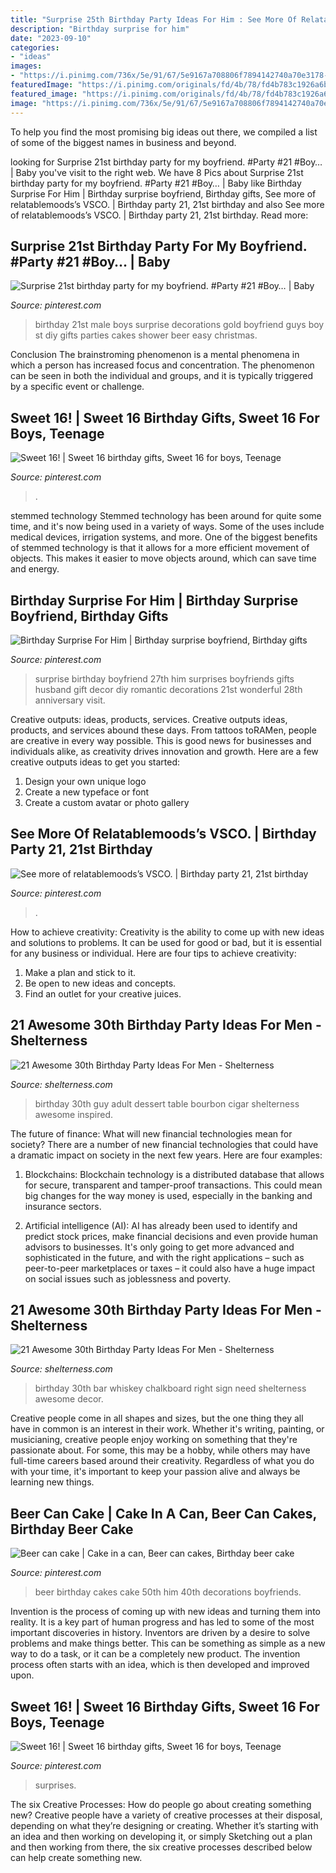 ```yaml
---
title: "Surprise 25th Birthday Party Ideas For Him : See More Of Relatablemoods’s Vsco."
description: "Birthday surprise for him"
date: "2023-09-10"
categories:
- "ideas"
images:
- "https://i.pinimg.com/736x/5e/91/67/5e9167a708806f7894142740a70e3178--st-birthday-parties-birthday-party-ideas.jpg"
featuredImage: "https://i.pinimg.com/originals/fd/4b/78/fd4b783c1926a6b938b91eaba9e60c7e.png"
featured_image: "https://i.pinimg.com/originals/fd/4b/78/fd4b783c1926a6b938b91eaba9e60c7e.png"
image: "https://i.pinimg.com/736x/5e/91/67/5e9167a708806f7894142740a70e3178--st-birthday-parties-birthday-party-ideas.jpg"
---
```



To help you find the most promising big ideas out there, we compiled a list of some of the biggest names in business and beyond.

	

		
looking for Surprise 21st birthday party for my boyfriend. #Party #21 #Boy… | Baby you've visit to the right web. We have 8 Pics about Surprise 21st birthday party for my boyfriend. #Party #21 #Boy… | Baby like Birthday Surprise For Him | Birthday surprise boyfriend, Birthday gifts, See more of relatablemoods’s VSCO. | Birthday party 21, 21st birthday and also See more of relatablemoods’s VSCO. | Birthday party 21, 21st birthday. Read more:
		
    
## Surprise 21st Birthday Party For My Boyfriend. #Party #21 #Boy… | Baby

<img loading=lazy src="https://i.pinimg.com/736x/5e/91/67/5e9167a708806f7894142740a70e3178--st-birthday-parties-birthday-party-ideas.jpg" onerror="this.onerror=null;this.src='https://tse3.mm.bing.net/th?id=OIP.9rMAd2PxRDq8KXfCalAQpAHaJ3&amp;pid=15.1';" alt="Surprise 21st birthday party for my boyfriend. #Party #21 #Boy… | Baby">

_Source: pinterest.com_

>birthday 21st male boys surprise decorations gold boyfriend guys boy st diy gifts parties cakes shower beer easy christmas. 

	

Conclusion
The brainstroming phenomenon is a mental phenomena in which a person has increased focus and concentration. The phenomenon can be seen in both the individual and groups, and it is typically triggered by a specific event or challenge.

    
## Sweet 16! | Sweet 16 Birthday Gifts, Sweet 16 For Boys, Teenage

<img loading=lazy src="https://i.pinimg.com/736x/fd/4b/78/fd4b783c1926a6b938b91eaba9e60c7e.jpg" onerror="this.onerror=null;this.src='https://tse2.mm.bing.net/th?id=OIP.y3iuFIzaoyOmBN3e7MLIWwHaNL&amp;pid=15.1';" alt="Sweet 16! | Sweet 16 birthday gifts, Sweet 16 for boys, Teenage">

_Source: pinterest.com_

>. 

	

stemmed technology
Stemmed technology has been around for quite some time, and it's now being used in a variety of ways. Some of the uses include medical devices, irrigation systems, and more. One of the biggest benefits of stemmed technology is that it allows for a more efficient movement of objects. This makes it easier to move objects around, which can save time and energy.

    
## Birthday Surprise For Him | Birthday Surprise Boyfriend, Birthday Gifts

<img loading=lazy src="https://i.pinimg.com/736x/f1/a1/4b/f1a14b286e29c8168909e0275e24e374.jpg" onerror="this.onerror=null;this.src='https://tse1.mm.bing.net/th?id=OIP.YvHRKxrzxh6pfsmfvgeiMgHaJ3&amp;pid=15.1';" alt="Birthday Surprise For Him | Birthday surprise boyfriend, Birthday gifts">

_Source: pinterest.com_

>surprise birthday boyfriend 27th him surprises boyfriends gifts husband gift decor diy romantic decorations 21st wonderful 28th anniversary visit. 

	

Creative outputs: ideas, products, services.
Creative outputs ideas, products, and services abound these days. From tattoos toRAMen, people are creative in every way possible. This is good news for businesses and individuals alike, as creativity drives innovation and growth. Here are a few creative outputs ideas to get you started:
1. Design your own unique logo
2. Create a new typeface or font
3. Create a custom avatar or photo gallery

    
## See More Of Relatablemoods’s VSCO. | Birthday Party 21, 21st Birthday

<img loading=lazy src="https://i.pinimg.com/736x/e4/3a/c6/e43ac6cb099e6f57591bc8ff49c0bb8c.jpg" onerror="this.onerror=null;this.src='https://tse3.mm.bing.net/th?id=OIP.Zouo580CUDCUolueOOq1xgHaKX&amp;pid=15.1';" alt="See more of relatablemoods’s VSCO. | Birthday party 21, 21st birthday">

_Source: pinterest.com_

>. 

	

How to achieve creativity:
Creativity is the ability to come up with new ideas and solutions to problems. It can be used for good or bad, but it is essential for any business or individual. Here are four tips to achieve creativity:
1. Make a plan and stick to it.
2. Be open to new ideas and concepts.
3. Find an outlet for your creative juices.

    
## 21 Awesome 30th Birthday Party Ideas For Men - Shelterness

<img loading=lazy src="https://i.shelterness.com/2017/02/08-bourbon-and-cigar-bar-is-what-any-adult-guy-will-like.jpg" onerror="this.onerror=null;this.src='https://tse4.mm.bing.net/th?id=OIP.AMKtt7G9v9DiqazY5RP2iwHaKx&amp;pid=15.1';" alt="21 Awesome 30th Birthday Party Ideas For Men - Shelterness">

_Source: shelterness.com_

>birthday 30th guy adult dessert table bourbon cigar shelterness awesome inspired. 

	

The future of finance: What will new financial technologies mean for society?
There are a number of new financial technologies that could have a dramatic impact on society in the next few years. Here are four examples:
1. Blockchains: Blockchain technology is a distributed database that allows for secure, transparent and tamper-proof transactions. This could mean big changes for the way money is used, especially in the banking and insurance sectors.

2. Artificial intelligence (AI): AI has already been used to identify and predict stock prices, make financial decisions and even provide human advisors to businesses. It's only going to get more advanced and sophisticated in the future, and with the right applications – such as peer-to-peer marketplaces or taxes – it could also have a huge impact on social issues such as joblessness and poverty.


    
## 21 Awesome 30th Birthday Party Ideas For Men - Shelterness

<img loading=lazy src="https://i.shelterness.com/2017/02/05-whiskey-bar-with-a-chalkboard-sign-is-right-what-you-need.jpg" onerror="this.onerror=null;this.src='https://tse4.mm.bing.net/th?id=OIP.oNnxS6Nyi-xxexcygos_KQHaHV&amp;pid=15.1';" alt="21 Awesome 30th Birthday Party Ideas For Men - Shelterness">

_Source: shelterness.com_

>birthday 30th bar whiskey chalkboard right sign need shelterness awesome decor. 

	

Creative people come in all shapes and sizes, but the one thing they all have in common is an interest in their work. Whether it's writing, painting, or musicianing, creative people enjoy working on something that they're passionate about. For some, this may be a hobby, while others may have full-time careers based around their creativity. Regardless of what you do with your time, it's important to keep your passion alive and always be learning new things.

    
## Beer Can Cake | Cake In A Can, Beer Can Cakes, Birthday Beer Cake

<img loading=lazy src="https://i.pinimg.com/originals/8e/a6/07/8ea6074993abaf10dc1cf21067dc5148.jpg" onerror="this.onerror=null;this.src='https://tse1.mm.bing.net/th?id=OIP.ukR0dqChQlxWBAk-8JZuyAHaJ4&amp;pid=15.1';" alt="Beer can cake | Cake in a can, Beer can cakes, Birthday beer cake">

_Source: pinterest.com_

>beer birthday cakes cake 50th him 40th decorations boyfriends. 

	

Invention is the process of coming up with new ideas and turning them into reality. It is a key part of human progress and has led to some of the most important discoveries in history. Inventors are driven by a desire to solve problems and make things better. This can be something as simple as a new way to do a task, or it can be a completely new product. The invention process often starts with an idea, which is then developed and improved upon.

    
## Sweet 16! | Sweet 16 Birthday Gifts, Sweet 16 For Boys, Teenage

<img loading=lazy src="https://i.pinimg.com/originals/fd/4b/78/fd4b783c1926a6b938b91eaba9e60c7e.png" onerror="this.onerror=null;this.src='https://tse4.mm.bing.net/th?id=OIP.glH-W1wSZ4-PODkn6OGP-wHaNL&amp;pid=15.1';" alt="Sweet 16! | Sweet 16 birthday gifts, Sweet 16 for boys, Teenage">

_Source: pinterest.com_

>surprises. 

	

The six Creative Processes: How do people go about creating something new?
Creative people have a variety of creative processes at their disposal, depending on what they’re designing or creating. Whether it’s starting with an idea and then working on developing it, or simply Sketching out a plan and then working from there, the six creative processes described below can help create something new.

